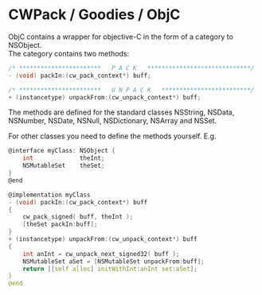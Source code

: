 # CWPack / Goodies / ObjC


ObjC contains a wrapper for objective-C in the form of a category to NSObject.  
The category contains two methods:

```C
/* ***********************   P A C K   *****************************/
- (void) packIn:(cw_pack_context*) buff;

/* ***********************   U N P A C K   *************************/
+ (instancetype) unpackFrom:(cw_unpack_context*) buff;
```

The methods are defined for the standard classes NSString, NSData, NSNumber, NSDate, NSNull, NSDictionary, NSArray and NSSet.

For other classes you need to define the methods yourself. E.g.

```C
@interface myClass: NSObject {
	int	            theInt;
	NSMutableSet    theSet;
}
@end

@implementation myClass
- (void) packIn:(cw_pack_context*) buff
{
	cw_pack_signed( buff, theInt );
	[theSet packIn:buff];
}
+ (instancetype) unpackFrom:(cw_unpack_context*) buff
{
	int anInt = cw_unpack_next_signed32( buff );
	NSMutableSet aSet = [NSMutableSet unpackFrom:buff];
	return [[self alloc] initWithInt:anInt set:aSet];
}
@end
```

